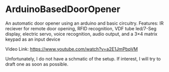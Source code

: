 # ArduinoBasedDoorOpener
An automatic door opener using an arduino and basic circuitry. Features: IR reciever for remote door opening, RFID recognition, VDF tube led/7-Seg display, electric servo, voice recognition, audio output, and a 3×4 matrix keypad as an input device

Video Link: https://www.youtube.com/watch?v=a2E1JmPbpVM

Unfortunately, I do not have a schmatic of the setup. If interest, I will try to draft one as soon as possible.
